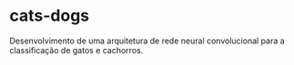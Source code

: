 # cats-dogs
Desenvolvimento de uma arquitetura de rede neural convolucional para a classificação de gatos e cachorros.
